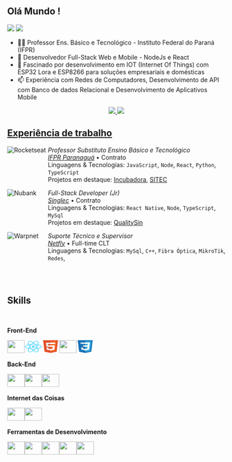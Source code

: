 ## Olá Mundo !

<div> 
  <a href = "mailto:luccas_kayure@hotmail.com"><img src="https://img.shields.io/badge/Microsoft_Outlook-0078D4?style=for-the-badge&logo=microsoft-outlook&logoColor=white" target="_blank"></a>
  <a href="https://www.linkedin.com/in/luccas-kayure" target="_blank"><img src="https://img.shields.io/badge/-LinkedIn-%230077B5?style=for-the-badge&logo=linkedin&logoColor=white" target="_blank"></a>   
</div>

- 👩‍💻 Professor Ens. Básico e Tecnológico - Instituto Federal do Paraná (IFPR)
- 🔭 Desenvolvedor Full-Stack Web e Mobile - NodeJs e React
- 💬 Fascinado por desenvolvimento em IOT (Internet Of Things) com ESP32 Lora e ESP8266 para soluções empresariais e domésticas
- 📫 Experiência com Redes de Computadores, Desenvolvimento de API com Banco de dados Relacional e Desenvolvimento de Aplicativos Mobile

<div align="center">
  <a href="https://github.com/Kayure">
  <img height="180em" src="https://github-readme-stats.vercel.app/api?username=Kayure&show_icons=true&theme=dark&include_all_commits=true&count_private=true"/>
  <img height="180em" src="https://github-readme-stats.vercel.app/api/top-langs/?username=Kayure&layout=compact&langs_count=7&theme=dark"/>
</div>

## Experiência de trabalho

[<img align="left" height="94px" width="94px" alt="Rocketseat" src="https://scontent.fpoa10-1.fna.fbcdn.net/v/t39.30808-6/355618441_850712736511744_7534907475356996556_n.jpg?_nc_cat=102&ccb=1-7&_nc_sid=a2f6c7&_nc_eui2=AeF6vALqwDT6adSwaVh7csh5L6H8AwulfHsvofwDC6V8e9vjGM4l4DdgRwz08zGDD9NHm0Trsin8dyYNdgAuXppx&_nc_ohc=rBKpZO0JmncAX8KpGJG&_nc_ht=scontent.fpoa10-1.fna&oh=00_AfDSbVI3MJSG7wGDXnH_a6jUQoxSKILgg8XPT_fOZu8tRg&oe=6512B4EE"/>](https://ifpr.edu.br/paranagua/)

_Professor Substituto Ensino Básico e Tecnológico_ \
[_IFPR Paranaguá_](https://ifpr.edu.br/paranagua/) • Contrato \
Linguagens & Tecnologias: `JavaScript`, `Node`, `React`, `Python`, `TypeScript`\
Projetos em destaque: [Incubadora](https://www.linkedin.com/in/incubadora-ifpr-campus-paranagu%C3%A1-5b4547271/), [SITEC](https://www.instagram.com/sitec2023/)
<br/>

[<img align="left" height="94px" width="94px" alt="Nubank" src="https://media.licdn.com/dms/image/C4D0BAQGty9JJoayQ0w/company-logo_200_200/0/1660316220378?e=2147483647&v=beta&t=wObdgrFG5eb0jYG8D5ywOl6ZX9ncwMhFeKZqBE0vstk"/>](https://singlec.com.br/)

_Full-Stack Developer (Jr)_ \
[_Singlec_](https://singlec.com.br/) • Contrato \
Linguagens & Tecnologias: `React Native`, `Node`, `TypeScript`, `MySql` \
Projetos em destaque: [QualitySin](https://singlec.com.br/servicos.html)
<br/>

[<img align="left" height="94px" width="94px" alt="Warpnet" src="https://scontent.fpoa10-1.fna.fbcdn.net/v/t39.30808-6/313263040_646099683799259_8691913375028944827_n.jpg?_nc_cat=111&ccb=1-7&_nc_sid=a2f6c7&_nc_eui2=AeEaMYQXIsyMeSLpaLkIPtOWJPbQjRm6wgok9tCNGbrCCke8dsdn-vV2QjHZuZPVJx4LZngjpdYrAbIo8G7ilWt8&_nc_ohc=0cnmFYfGXFMAX8J3KCv&_nc_ht=scontent.fpoa10-1.fna&oh=00_AfBei09RxY65md4eTX5DO4hWDSyocPzHphJJeNmbWzlQxA&oe=651358C4"/>](https://www.netflytelecom.com.br/)

_Suporte Técnico e Supervisor_ \
[_Netfly_](https://www.netflytelecom.com.br/) • Full-time CLT \
Linguagens & Tecnologias: `MySql`, `C++`, `Fibra Óptica`, `MikroTik`, `Redes`, \
<br/>

  </div>
 
<div style="display: inline_block"><br>

## Skills

<br/>

**Front-End**
<br/>

<ul style="list-style: none; padding: 0; display: flex; align-items: center;">
  <li><img height="30" width="40" src="https://cdn.jsdelivr.net/gh/devicons/devicon/icons/bootstrap/bootstrap-original.svg" /></li>
  <li><img height="30" width="40" src="https://raw.githubusercontent.com/devicons/devicon/master/icons/react/react-original.svg"></li>
  <li><img height="30" width="40" src="https://raw.githubusercontent.com/devicons/devicon/master/icons/html5/html5-original.svg"></li>
  <li><img height="30" width="40" src="https://cdn.jsdelivr.net/gh/devicons/devicon/icons/javascript/javascript-original.svg" /></li>
  <li><img height="30" width="40" src="https://raw.githubusercontent.com/devicons/devicon/master/icons/css3/css3-original.svg"></li>
</ul>

**Back-End**
<br/>

<ul style="list-style: none; padding: 0; display: flex; align-items: center;">
  <li><img height="30" width="40" src="https://cdn.jsdelivr.net/gh/devicons/devicon/icons/typescript/typescript-original.svg" /></li>
  <li><img height="30" width="40" src="https://cdn.jsdelivr.net/gh/devicons/devicon/icons/mysql/mysql-original.svg"></li>
  <li><img height="30" width="40" src="https://cdn.jsdelivr.net/gh/devicons/devicon/icons/nodejs/nodejs-original.svg" /></li>
</ul>

**Internet das Coisas**
<br/>

<ul style="list-style: none; padding: 0; display: flex; align-items: center;">
  <li><img height="30" width="40" src="https://cdn.jsdelivr.net/gh/devicons/devicon/icons/cplusplus/cplusplus-original.svg" /></li>
  <li><img height="30" width="40" src="https://cdn.jsdelivr.net/gh/devicons/devicon/icons/arduino/arduino-original.svg"></li>
</ul>

**Ferramentas de Desenvolvimento**
<br/>

<ul style="list-style: none; padding: 0; display: flex; align-items: center;">
  <li><img height="30" width="40" src="https://cdn.jsdelivr.net/gh/devicons/devicon/icons/docker/docker-original.svg" /></li>
  <li><img height="30" width="40" src="https://cdn.jsdelivr.net/gh/devicons/devicon/icons/electron/electron-original.svg" /></li>
  <li><img height="30" width="40" src="https://cdn.jsdelivr.net/gh/devicons/devicon/icons/git/git-original.svg" /></li>
  <li><img height="30" width="40" src="https://cdn.jsdelivr.net/gh/devicons/devicon/icons/github/github-original.svg" /></li>
  <li><img height="30" width="40" src="https://cdn.jsdelivr.net/gh/devicons/devicon/icons/vscode/vscode-original.svg" /></li>
</ul>
  
</div>
